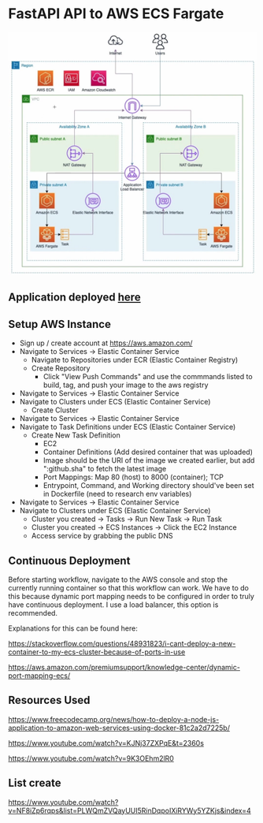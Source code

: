 # FastAPI API to AWS ECS Fargate
![AWS_Fargate_Workflow](./images/AWS_Fargate_Workflow.png)

## Application deployed [here](http://fna-alb-855649282.us-east-2.elb.amazonaws.com)

## Setup AWS Instance
* Sign up / create account at https://aws.amazon.com/
* Navigate to Services -> Elastic Container Service
  * Navigate to Repositories under ECR (Elastic Container Registry)
  * Create Repository
    * Click "View Push Commands" and use the commmands listed to build, tag, and push your image to the aws registry
* Navigate to Services -> Elastic Container Service
 * Navigate to Clusters under ECS (Elastic Container Service)
   * Create Cluster
* Navigate to Services -> Elastic Container Service
 * Navigate to Task Definitions under ECS (Elastic Container Service)
   * Create New Task Definition
     * EC2
     * Container Definitions (Add desired container that was uploaded)
      * Image should be the URI of the image we created earlier, but add ":github.sha" to fetch the latest image
      * Port Mappings: Map 80 (host) to 8000 (container); TCP
      * Entrypoint, Command, and Working directory should've been set in Dockerfile (need to research env variables)
* Navigate to Services -> Elastic Container Service
 * Navigate to Clusters under ECS (Elastic Container Service)
   * Cluster you created -> Tasks -> Run New Task -> Run Task
   * Cluster you created -> ECS Instances -> Click the EC2 Instance
   * Access service by grabbing the public DNS


## Continuous Deployment
Before starting workflow, navigate to the AWS console and stop the currently running container so that this workflow can work. We have to do this because dynamic port mapping needs to be configured in order to truly have continuous deployment. I use a load balancer, this option is recommended.

Explanations for this can be found here:

https://stackoverflow.com/questions/48931823/i-cant-deploy-a-new-container-to-my-ecs-cluster-because-of-ports-in-use

https://aws.amazon.com/premiumsupport/knowledge-center/dynamic-port-mapping-ecs/

## Resources Used
https://www.freecodecamp.org/news/how-to-deploy-a-node-js-application-to-amazon-web-services-using-docker-81c2a2d7225b/

https://www.youtube.com/watch?v=KJNj37ZXPqE&t=2360s

https://www.youtube.com/watch?v=9K3OEhm2lR0

## List create
https://www.youtube.com/watch?v=NF8iZp6rqps&list=PLWQmZVQayUUI5RinDqpoIXiRYWy5YZKjs&index=4